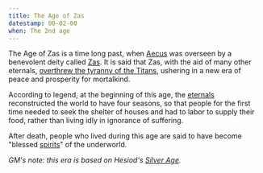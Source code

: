 ```yaml
---
title: The Age of Zas
datestamp: 00-02-00
when: The 2nd age
---
```


The Age of Zas is a time long past, when [Aecus](../locales/aecus) was overseen by a benevolent deity called [Zas](../dossiers/zas). It is said that Zas, with the aid of many other eternals, [overthrew the tyranny of the Titans](titanomachy), ushering in a new era of peace and prosperity for mortalkind.

According to legend, at the beginning of this age, the [eternals](../creatures/eternals) reconstructed the world to have four seasons, so that people for the first time needed to seek the shelter of houses and had to labor to supply their food, rather than living idly in ignorance of suffering.

After death, people who lived during this age are said to have become "blessed [spirits](../creatures/spirits)" of the underworld.

*GM's note: this era is based on Hesiod's [Silver Age](https://en.wikipedia.org/wiki/Silver_age).*
